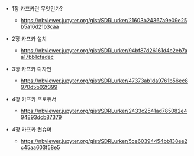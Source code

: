 * 1장 카프카란 무엇인가?
  - https://nbviewer.jupyter.org/gist/SDRLurker/21603b24367a9e09e25b5a16d21b3caa
  
* 2장 카프카 설치
  - https://nbviewer.jupyter.org/gist/SDRLurker/94bf87d26161d4c2eb7aa17bb1cfadec

* 3장 카프카 디자인
  - https://nbviewer.jupyter.org/gist/SDRLurker/47373ab1da9761b56ec8970d5b02f399

* 4장 카프카 프로듀서
  - https://nbviewer.jupyter.org/gist/SDRLurker/2433c2541ad785082e494893dcb87379

* 4장 카프카 컨슈머
  - https://nbviewer.jupyter.org/gist/SDRLurker/5ce60394454bb138ee2c45aa603f58e5
